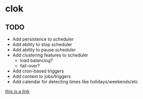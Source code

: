 # clok

## TODO

- Add persistence to scheduler
- Add ability to stop scheduler
- Add ability to pause scheduler
- Add clustering features to scheduler
	- load balancing?
	- fail-over?
- Add cron-based triggers
- Add context to jobs/triggers
- Add calendar for detecting times like holidays/weekends/etc


[this is a link](www.google.com)
